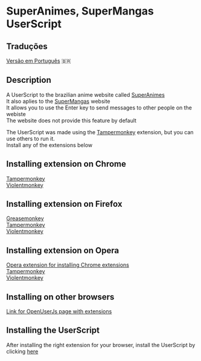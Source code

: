 # SuperAnimes, SuperMangas UserScript

## Traduções
[Versão em Português](./README-PT.md) 🇧🇷

## Description
A UserScript to the brazilian anime website called [SuperAnimes](https://www.superanimes.org/)<br>
It also aplies to the [SuperMangas](https://www.supermangas.site/) website<br>
It allows you to use the Enter key to send messages to other people on the webiste<br>
The website does not provide this feature by default<br>

The UserScript was made using the [Tampermonkey](https://www.tampermonkey.net/) extension, but you can use others to run it.<br>
Install any of the extensions below

## Installing extension on Chrome
[Tampermonkey](https://chrome.google.com/webstore/detail/tampermonkey/dhdgffkkebhmkfjojejmpbldmpobfkfo)<br>
[Violentmonkey](https://chrome.google.com/webstore/detail/violentmonkey/jinjaccalgkegednnccohejagnlnfdag)<br>

## Installing extension on Firefox
[Greasemonkey](https://addons.mozilla.org/firefox/addon/greasemonkey/)<br>
[Tampermonkey](https://addons.mozilla.org/firefox/addon/tampermonkey/)<br>
[Violentmonkey](https://addons.mozilla.org/firefox/addon/violentmonkey/)<br>

## Installing extension on Opera
[Opera extension for installing Chrome extensions](https://addons.opera.com/en/extensions/details/install-chrome-extensions/)<br>
[Tampermonkey](https://chrome.google.com/webstore/detail/tampermonkey/dhdgffkkebhmkfjojejmpbldmpobfkfo)<br>
[Violentmonkey](https://chrome.google.com/webstore/detail/jinjaccalgkegednnccohejagnlnfdag/)<br>

## Installing on other browsers
[Link for OpenUserJs page with extensions](https://openuserjs.org/about/Userscript-Beginners-HOWTO)<br>

## Installing the UserScript
After installing the right extension for your browser, install the UserScript by clicking [here](https://github.com/stake2/sa-style/raw/master/sa-style.user.css)<br>
